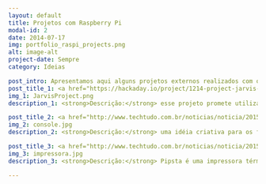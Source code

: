 ```yaml
---
layout: default
title: Projetos com Raspberry Pi
modal-id: 2
date: 2014-07-17
img: portfolio_raspi_projects.png
alt: image-alt
project-date: Sempre
category: Ideias

post_intro: Apresentamos aqui alguns projetos externos realizados com o Raspberry Pi.
post_title_1: <a href="https://hackaday.io/project/1214-project-jarvis-ai-home-automation-assistant"><strong>Jarvis - Inteligência Artificial em casa (em inglês)</strong></a>
img_1: JarvisProject.png
description_1: <strong>Descrição:</strong> esse projeto promete utilizar uma solução baseada em Inteligência Artificial (IA) para reduzir o consumo de energia de sua casa e para oferecer um assistente pessoal artificial. As decisões são tomadas de acordo com o ambiente. Por exemplo, o seu novo assistente é capaz de ativar a máquina de café antes do usuário acordar, ou pode receber ordens como para apagar todas as luzes da casa.

post_title_2: <a href="http://www.techtudo.com.br/noticias/noticia/2015/04/internautas-criam-videogame-portatil-usando-raspberry-pi-saiba-como.html"><strong>Videogame portátil</strong></a>
img_2: console.jpg
description_2: <strong>Descrição:</strong> uma idéia criativa para os fãs de videogame que querem desenvolver a própria console portátil.

post_title_3: <a href="http://www.techtudo.com.br/noticias/noticia/2015/02/impressora-feita-com-raspberry-pi-e-economica-e-nao-usa-tinta-conheca.html"><strong>Impressora econômica</strong> </a>
img_3: impressora.jpg
description_3: <strong>Descrição:</strong> Pipsta é uma impressora térmica compacta, silenciosa e simples de usar que pode ser criada a partir de um Raspberry Pi. O modelo, que não faz o uso de tinta, promete ser mais um sucesso entre os desenvolvedores e amadores que gostam de projetos de construção utilizando o microcomputador.

---
```

